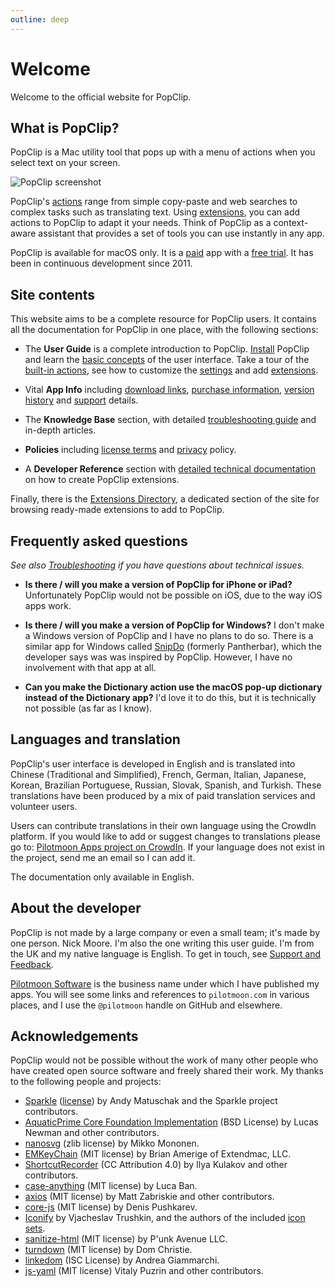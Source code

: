 ```yaml
---
outline: deep
---
```


<script setup lang="ts">
import NewsBox from './src/NewsBox.vue'
</script>

# Welcome

Welcome to the official website for PopClip.

<NewsBox />

## What is PopClip?

PopClip is a Mac utility tool that pops up with a menu of actions when you
select text on your screen.

![PopClip screenshot](/media/popclip.jpg "Screenshot of PopClip")

PopClip's [actions](/guide/actions) range from simple copy-paste and web
searches to complex tasks such as translating text. Using
[extensions](/guide/extensions), you can add actions to PopClip to adapt it your
needs. Think of PopClip as a context-aware assistant that provides a set of
tools you can use instantly in any app.

PopClip is available for macOS only. It is a [paid](/buy) app with a
[free trial](/download). It has been in continuous development since 2011.

## **Site contents**

This website aims to be a complete resource for PopClip users. It contains all
the documentation for PopClip in one place, with the following sections:

- The **User Guide** is a complete introduction to PopClip.
  [Install](/guide/install) PopClip and learn the
  [basic concepts](/guide/basics) of the user interface. Take a tour of the
  [built-in actions](/guide/actions), see how to customize the
  [settings](/guide/settings) and add [extensions](/guide/extensions).

- Vital **App Info** including [download links](/download),
  [purchase information](/buy), [version history](/changes) and
  [support](/support) details.

- The **Knowledge Base** section, with detailed
  [troubleshooting guide](/kb/troubleshooting) and in-depth articles.

- **Policies** including [license terms](/terms) and [privacy](/privacy) policy.

- A **Developer Reference** section with
  [detailed technical documentation](/dev/) on how to create PopClip extensions.

Finally, there is the [Extensions Directory](/extensions/), a dedicated section
of the site for browsing ready-made extensions to add to PopClip.

## Frequently asked questions

_See also [Troubleshooting](/kb/troubleshooting) if you have questions about
technical issues._

- **Is there / will you make a version of PopClip for iPhone or iPad?**
  Unfortunately PopClip would not be possible on iOS, due to the way iOS apps
  work.

- **Is there / will you make a version of PopClip for Windows?** I don't make a
  Windows version of PopClip and I have no plans to do so. There is a similar
  app for Windows called [SnipDo](https://snipdo-app.com/) (formerly
  Pantherbar), which the developer says was was inspired by PopClip. However, I
  have no involvement with that app at all.

- **Can you make the Dictionary action use the macOS pop-up dictionary instead
  of the Dictionary app?** I'd love it to do this, but it is technically not
  possible (as far as I know).

## Languages and translation

PopClip's user interface is developed in English and is translated into Chinese
(Traditional and Simplified), French, German, Italian, Japanese, Korean,
Brazilian Portuguese, Russian, Slovak, Spanish, and Turkish. These translations
have been produced by a mix of paid translation services and volunteer users.

Users can contribute translations in their own language using the CrowdIn
platform. If you would like to add or suggest changes to translations please go
to:
[Pilotmoon Apps project on CrowdIn](https://crowdin.com/project/pilotmoon-apps).
If your language does not exist in the project, send me an email so I can add
it.

The documentation only available in English.

## About the developer

PopClip is not made by a large company or even a small team; it's made by one
person. Nick Moore. I'm also the one writing this user guide. I'm from the UK
and my native language is English. To get in touch, see
[Support and Feedback](/support).

[Pilotmoon Software](https://pilotmoon.com/) is the business name under which I
have published my apps. You will see some links and references to
`pilotmoon.com` in various places, and I use the `@pilotmoon` handle on GitHub
and elsewhere.

## Acknowledgements

PopClip would not be possible without the work of many other people who have
created open source software and freely shared their work. My thanks to the
following people and projects:

- [Sparkle](https://sparkle-project.org/)
  ([license](https://github.com/sparkle-project/Sparkle/blob/2.x/LICENSE)) by
  Andy Matuschak and the Sparkle project contributors.
- [AquaticPrime Core Foundation Implementation](https://github.com/bdrister/AquaticPrime/blob/master/Source/CoreFoundation/AquaticPrime.c)
  (BSD License) by Lucas Newman and other contributors.
- [nanosvg](https://github.com/memononen/nanosvg) (zlib license) by Mikko
  Mononen.
- [EMKeyChain](https://github.com/irons/EMKeychain) (MIT license) by Brian
  Amerige of Extendmac, LLC.
- [ShortcutRecorder](https://github.com/Kentzo/ShortcutRecorder) (CC Attribution
  4.0) by Ilya Kulakov and other contributors.
- [case-anything](https://github.com/mesqueeb/case-anything) (MIT license) by
  Luca Ban.
- [axios](https://github.com/axios/axios) (MIT license) by Matt Zabriskie and
  other contributors.
- [core-js](https://github.com/zloirock/core-js) (MIT license) by Denis
  Pushkarev.
- [Iconify](https://github.com/iconify) by Vjacheslav Trushkin, and the authors
  of the included
  [icon sets](https://github.com/iconify/icon-sets/blob/master/collections.json).
- [sanitize-html](https://github.com/apostrophecms/sanitize-html) (MIT license)
  by P'unk Avenue LLC.
- [turndown](https://github.com/mixmark-io/turndown) (MIT license) by Dom
  Christie.
- [linkedom](https://github.com/WebReflection/linkedom) (ISC License) by Andrea
  Giammarchi.
- [js-yaml](https://github.com/nodeca/js-yaml) (MIT license) Vitaly Puzrin and
  other contributors.
